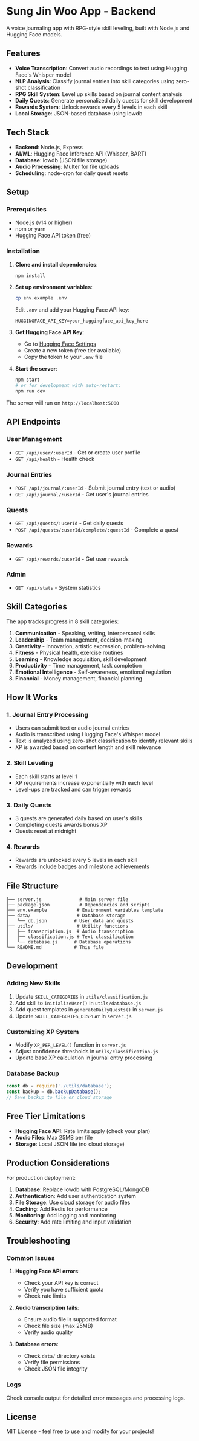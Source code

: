 # Sung Jin Woo App - Backend

A voice journaling app with RPG-style skill leveling, built with Node.js and Hugging Face models.

## Features

- **Voice Transcription**: Convert audio recordings to text using Hugging Face's Whisper model
- **NLP Analysis**: Classify journal entries into skill categories using zero-shot classification
- **RPG Skill System**: Level up skills based on journal content analysis
- **Daily Quests**: Generate personalized daily quests for skill development
- **Rewards System**: Unlock rewards every 5 levels in each skill
- **Local Storage**: JSON-based database using lowdb

## Tech Stack

- **Backend**: Node.js, Express
- **AI/ML**: Hugging Face Inference API (Whisper, BART)
- **Database**: lowdb (JSON file storage)
- **Audio Processing**: Multer for file uploads
- **Scheduling**: node-cron for daily quest resets

## Setup

### Prerequisites

- Node.js (v14 or higher)
- npm or yarn
- Hugging Face API token (free)

### Installation

1. **Clone and install dependencies**:
   ```bash
   npm install
   ```

2. **Set up environment variables**:
   ```bash
   cp env.example .env
   ```
   
   Edit `.env` and add your Hugging Face API key:
   ```
   HUGGINGFACE_API_KEY=your_huggingface_api_key_here
   ```

3. **Get Hugging Face API Key**:
   - Go to [Hugging Face Settings](https://huggingface.co/settings/tokens)
   - Create a new token (free tier available)
   - Copy the token to your `.env` file

4. **Start the server**:
   ```bash
   npm start
   # or for development with auto-restart:
   npm run dev
   ```

The server will run on `http://localhost:5000`

## API Endpoints

### User Management
- `GET /api/user/:userId` - Get or create user profile
- `GET /api/health` - Health check

### Journal Entries
- `POST /api/journal/:userId` - Submit journal entry (text or audio)
- `GET /api/journal/:userId` - Get user's journal entries

### Quests
- `GET /api/quests/:userId` - Get daily quests
- `POST /api/quests/:userId/complete/:questId` - Complete a quest

### Rewards
- `GET /api/rewards/:userId` - Get user rewards

### Admin
- `GET /api/stats` - System statistics

## Skill Categories

The app tracks progress in 8 skill categories:

1. **Communication** - Speaking, writing, interpersonal skills
2. **Leadership** - Team management, decision-making
3. **Creativity** - Innovation, artistic expression, problem-solving
4. **Fitness** - Physical health, exercise routines
5. **Learning** - Knowledge acquisition, skill development
6. **Productivity** - Time management, task completion
7. **Emotional Intelligence** - Self-awareness, emotional regulation
8. **Financial** - Money management, financial planning

## How It Works

### 1. Journal Entry Processing
- Users can submit text or audio journal entries
- Audio is transcribed using Hugging Face's Whisper model
- Text is analyzed using zero-shot classification to identify relevant skills
- XP is awarded based on content length and skill relevance

### 2. Skill Leveling
- Each skill starts at level 1
- XP requirements increase exponentially with each level
- Level-ups are tracked and can trigger rewards

### 3. Daily Quests
- 3 quests are generated daily based on user's skills
- Completing quests awards bonus XP
- Quests reset at midnight

### 4. Rewards
- Rewards are unlocked every 5 levels in each skill
- Rewards include badges and milestone achievements

## File Structure

```
├── server.js              # Main server file
├── package.json           # Dependencies and scripts
├── env.example           # Environment variables template
├── data/                 # Database storage
│   └── db.json          # User data and quests
├── utils/                # Utility functions
│   ├── transcription.js  # Audio transcription
│   ├── classification.js # Text classification
│   └── database.js      # Database operations
└── README.md            # This file
```

## Development

### Adding New Skills
1. Update `SKILL_CATEGORIES` in `utils/classification.js`
2. Add skill to `initializeUser()` in `utils/database.js`
3. Add quest templates in `generateDailyQuests()` in `server.js`
4. Update `SKILL_CATEGORIES_DISPLAY` in `server.js`

### Customizing XP System
- Modify `XP_PER_LEVEL()` function in `server.js`
- Adjust confidence thresholds in `utils/classification.js`
- Update base XP calculation in journal entry processing

### Database Backup
```javascript
const db = require('./utils/database');
const backup = db.backupDatabase();
// Save backup to file or cloud storage
```

## Free Tier Limitations

- **Hugging Face API**: Rate limits apply (check your plan)
- **Audio Files**: Max 25MB per file
- **Storage**: Local JSON file (no cloud storage)

## Production Considerations

For production deployment:

1. **Database**: Replace lowdb with PostgreSQL/MongoDB
2. **Authentication**: Add user authentication system
3. **File Storage**: Use cloud storage for audio files
4. **Caching**: Add Redis for performance
5. **Monitoring**: Add logging and monitoring
6. **Security**: Add rate limiting and input validation

## Troubleshooting

### Common Issues

1. **Hugging Face API errors**:
   - Check your API key is correct
   - Verify you have sufficient quota
   - Check rate limits

2. **Audio transcription fails**:
   - Ensure audio file is supported format
   - Check file size (max 25MB)
   - Verify audio quality

3. **Database errors**:
   - Check `data/` directory exists
   - Verify file permissions
   - Check JSON file integrity

### Logs
Check console output for detailed error messages and processing logs.

## License

MIT License - feel free to use and modify for your projects! 